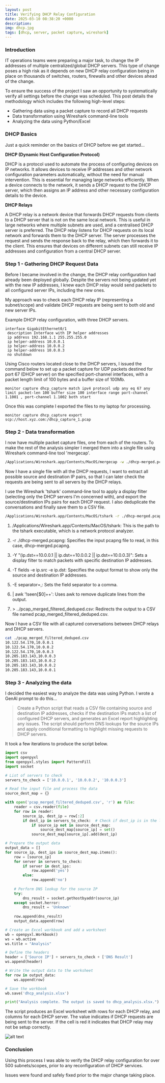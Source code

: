 ```yaml
---
layout: post
title: Verifying DHCP Relay Configuration
date: 2025-03-10 08:38:20 +0000
description: 
img: dhcp.jpg
tags: [dhcp, server, packet capture, wireshark]
---
```

### Introduction
IT operations teams were preparing a major task, to change the IP addresses of multiple centralized/global DHCP servers.  This type of change poses a high risk as it depends on new DHCP relay configuration being in place on thousands of switches, routers, firewalls and other devices ahead of the change.

To ensure the success of the project I saw an opportunity to systematically verify all settings before the change was scheduled.  This post details the methodology which includes the following high-level steps:

- Gathering data using a packet capture to record all DHCP requests
- Data transformation using Wireshark command-line tools
- Analyzing the data using Python/Excel

### DHCP Basics
Just a quick reminder on the basics of DHCP before we get started...

**DHCP (Dynamic Host Configuration Protocol)**

DHCP is a protocol used to automate the process of configuring devices on IP networks. It allows devices to receive IP addresses and other network configuration parameters automatically, without the need for manual intervention. This is essential for managing large networks efficiently. When a device connects to the network, it sends a DHCP request to the DHCP server, which then assigns an IP address and other necessary configuration details to the device.

**DHCP Relays**


A DHCP relay is a network device that forwards DHCP requests from clients to a DHCP server that is not on the same local network. This is useful in large networks where multiple subnets are used, and a centralised DHCP server is preferred. The DHCP relay listens for DHCP requests on its local network and forwards them to the DHCP server. The server processes the request and sends the response back to the relay, which then forwards it to the client. This ensures that devices on different subnets can still receive IP addresses and configuration from a central DHCP server.

### Step 1 - Gathering DHCP Request Data
Before I became involved in the change, the DHCP relay configuration had already been deployed globally.  Despite the servers not being updated yet with the new IP addresses, I knew each DHCP relay would send packets to all configured server IPs, including the new ones.

My approach was to check each DHCP relay IP (representing a subnet/scope) and validate DHCP requests are being sent to both old and new server IPs.

Example DHCP relay configuration, with three DHCP servers.

```cisco
interface GigabitEthernet0/1
 description Interface with IP helper addresses
 ip address 192.168.1.1 255.255.255.0
 ip helper-address 10.0.0.1
 ip helper-address 10.0.0.2
 ip helper-address 10.0.0.3
 no shutdown
```

Using Cisco routers located close to the DHCP servers, I issued the command below to set up a packet capture for UDP packets destined for port 67 (DHCP server) on the specified port-channel interfaces, with a packet length limit of 100 bytes and a buffer size of 100Mb.

```
monitor capture dhcp_capture match ipv4 protocol udp any eq 67 any limit packet-len 100 buffer size 100 interface range port-channel 1.1001 , port-channel 1.1002 both start
```

Once this was complete I exported the files to my laptop for processing.

```
monitor capture dhcp_capture export scp://host.xyz.com:/dhcp_capture_1.pcap
```

### Step 2 - Data transformation

I now have multiple packet capture files, one from each of the routers.  To make the rest of the analysis simpler I merged them into a single file using Wireshark command-line tool 'mergecap'.

```bash
/Applications/Wireshark.app/Contents/MacOS/mergecap -w ./dhcp-merged.pcapng *
```

Now I have a single file with all the DHCP requests, I want to extract all possible source and destination IP pairs, so that I can later check the requests are being sent to all servers by the DHCP relays.

I use the Wireshark 'tshark' command-line tool to apply a display filter (selecting only the DHCP servers I'm concerned with), and export the source/destination IPs pairs for each DHCP request.  I also deduplicate the conversations and finally save them to a CSV file.


```bash
/Applications/Wireshark.app/Contents/MacOS/tshark -r ./dhcp-merged.pcapng -Y "ip.dst==10.0.0.1 || ip.dst==10.0.0.2 || ip.dst==10.0.0.3" -T fields -e ip.src -e ip.dst -E separator=, | awk '!seen[$0]++' > ../pcap_merged_filtered_deduped.csv
```

1. /Applications/Wireshark.app/Contents/MacOS/tshark: This is the path to the tshark executable, which is a network protocol analyzer.

2. -r ./dhcp-merged.pcapng: Specifies the input pcapng file to read, in this case, dhcp-merged.pcapng.

3. \-Y \"(ip.dst\==10.0.0.1 \|| ip.dst\==10.0.0.2 \|| ip.dst\==10.0.0.3)\"\: Sets a display filter to match packets with specific destination IP addresses.

4. -T fields -e ip.src -e ip.dst: Specifies the output format to show only the source and destination IP addresses.

5. -E separator=,: Sets the field separator to a comma.

6. \| awk '!seen[$0]++': Uses awk to remove duplicate lines from the output.

7. \> ../pcap_merged_filtered_deduped.csv: Redirects the output to a CSV file named pcap_merged_filtered_deduped.csv.

Now I have a CSV file with all captured conversations between DHCP relays and DHCP servers.

```bash
cat ./pcap_merged_filtered_deduped.csv
10.122.54.170,10.0.0.1
10.122.54.170,10.0.0.2
10.122.54.170,10.0.0.3
10.205.183.143,10.0.0.3
10.205.183.143,10.0.0.2
10.205.183.143,10.0.0.2
10.205.183.143,10.0.0.1
```

### Step 3 - Analyzing the data

I decided the easiest way to analyze the data was using Python.  I wrote a GenAI prompt to do this...

>Create a Python script that reads a CSV file containing source and destination IP addresses, checks if the destination IPs match a list of configured DHCP servers, and generates an Excel report highlighting any issues. The script should perform DNS lookups for the source IPs and apply conditional formatting to highlight missing requests to DHCP servers. 

It took a few iterations to produce the script below.

```python
import csv
import openpyxl
from openpyxl.styles import PatternFill
import socket

# List of servers to check
servers_to_check = ['10.0.0.1', '10.0.0.2', '10.0.0.3']

# Read the input file and process the data
source_dest_map = {}

with open('pcap_merged_filtered_deduped.csv', 'r') as file:
    reader = csv.reader(file)
    for row in reader:
        source_ip, dest_ip = row[:2]
        if dest_ip in servers_to_check:  # Check if dest_ip is in the list of servers to check
            if source_ip not in source_dest_map:
                source_dest_map[source_ip] = set()
            source_dest_map[source_ip].add(dest_ip)

# Prepare the output data
output_data = []
for source_ip, dest_ips in source_dest_map.items():
    row = [source_ip]
    for server in servers_to_check:
        if server in dest_ips:
            row.append('yes')
        else:
            row.append('no')
    
    # Perform DNS lookup for the source IP
    try:
        dns_result = socket.gethostbyaddr(source_ip)
    except socket.herror:
        dns_result = 'Unknown'
    
    row.append(dns_result)
    output_data.append(row)

# Create an Excel workbook and add a worksheet
wb = openpyxl.Workbook()
ws = wb.active
ws.title = "Analysis"

# Define the headers
header = ['Source IP'] + servers_to_check + ['DNS Result']
ws.append(header)

# Write the output data to the worksheet
for row in output_data:
    ws.append(row)

# Save the workbook
wb.save('dhcp_analysis.xlsx')

print("Analysis complete. The output is saved to dhcp_analysis.xlsx.")
```

The script produces an Excel worksheet with rows for each DHCP relay, and columns for each DHCP server.  The value indicates if DHCP requests are being sent to the server.  If the cell is red it indicates that DHCP relay may not be setup correctly.

![alt text](/assets/img/dhcp_relay_analysis.png)

### Conclusion
Using this process I was able to verify the DHCP relay configuration for over 500 subnets/scopes, prior to any reconfiguration of DHCP services.

Issues were found and safely fixed prior to the major change taking place.
